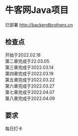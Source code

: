 # 牛客网Java项目  
已部署 http://backendbrothers.cn
## 检查点
开始于2022.02.18  
第二章完成于22.03.05  
第三章完成于2022.03.14  
第四章完成于2022.03.19  
第五章完成于2022.03.22  
第六章完成于2022.03.27  
第七章完成于2022.04.07  
第八章完成于2022.04.09
## 要求
每日打卡
